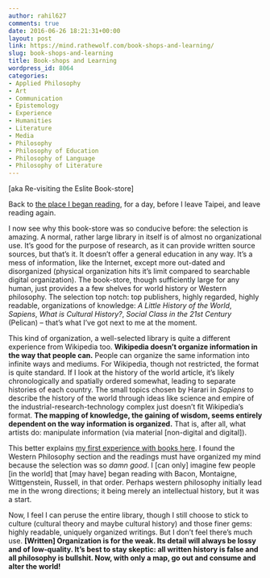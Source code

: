 ```yaml
---
author: rahil627
comments: true
date: 2016-06-26 18:21:31+00:00
layout: post
link: https://mind.rathewolf.com/book-shops-and-learning/
slug: book-shops-and-learning
title: Book-shops and Learning
wordpress_id: 8064
categories:
- Applied Philosophy
- Art
- Communication
- Epistemology
- Experience
- Humanities
- Literature
- Media
- Philosophy
- Philosophy of Education
- Philosophy of Language
- Philosophy of Literature
---
```


[aka Re-visiting the Eslite Book-store]

Back to [the place I began reading](https://www.google.com.tw/maps/place/%E8%AA%A0%E5%93%81%E6%95%A6%E5%8D%97%E5%BA%97+Eslite+Dunhua+Store/@25.0392167,121.5473889,17z/data=!3m1!4b1!4m5!3m4!1s0x3442abcfe9e7617d:0x496596e7748a5757!8m2!3d25.0392119!4d121.5495829), for a day, before I leave Taipei, and leave reading again.

I now see why this book-store was so conducive before: the selection is amazing. A normal, rather large library in itself is of almost no organizational use. It’s good for the purpose of research, as it can provide written source sources, but that’s it. It doesn’t offer a general education in any way. It’s a mess of information, like the Internet, except more out-dated and disorganized (physical organization hits it’s limit compared to searchable digital organization). The book-store, though sufficiently large for any human, just provides a a few shelves for world history or Western philosophy. The selection top notch: top publishers, highly regarded, highly readable, organizations of knowledge: _A Little History of the World_, _Sapiens_, _What is Cultural History?_, _Social Class in the 21st Century_ (Pelican) – that’s what I’ve got next to me at the moment.

This kind of organization, a well-selected library is quite a different experience from Wikipedia too. **Wikipedia doesn’t organize information in the way that people can.** People can organize the same information into infinite ways and mediums. For Wikipedia, though not restricted, the format is quite standard. If I look at the history of the world article, it’s likely chronologically and spatially ordered somewhat, leading to separate histories of each country. The small topics chosen by Harari in _Sapiens_ to describe the history of the world through ideas like science and empire of the industrial-research-technology complex just doesn’t fit Wikipedia’s format. **The mapping of knowledge, the gaining of wisdom, seems entirely dependent on the way information is organized.** That is, after all, what artists do: manipulate information (via material [non-digital and digital]).

This better explains [my first experience with books here](experience). I found the Western Philosophy section and the readings must have organized my mind because the selection was so _damn good_. I [can only] imagine few people [in the world] that [may have] began reading with Bacon, Montaigne, Wittgenstein, Russell, in that order. Perhaps western philosophy initially lead me in the wrong directions; it being merely an intellectual history, but it was a start.

Now, I feel I can peruse the entire library, though I still choose to stick to culture (cultural theory and maybe cultural history) and those finer gems: highly readable, uniquely organized writings. But I don’t feel there’s much use. **[Written] Organization is for the weak. Its detail will always be lossy and of low-quality. It’s best to stay skeptic: all written history is false and all philosophy is bullshit. Now, with only a map, go out and consume and alter the world!**
